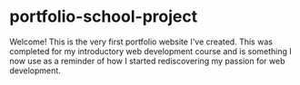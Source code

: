 # portfolio-school-project
Welcome! This is the very first portfolio website I've created. This was completed for my introductory web development course and is something I now use as a reminder of how I started rediscovering my passion for web development.
